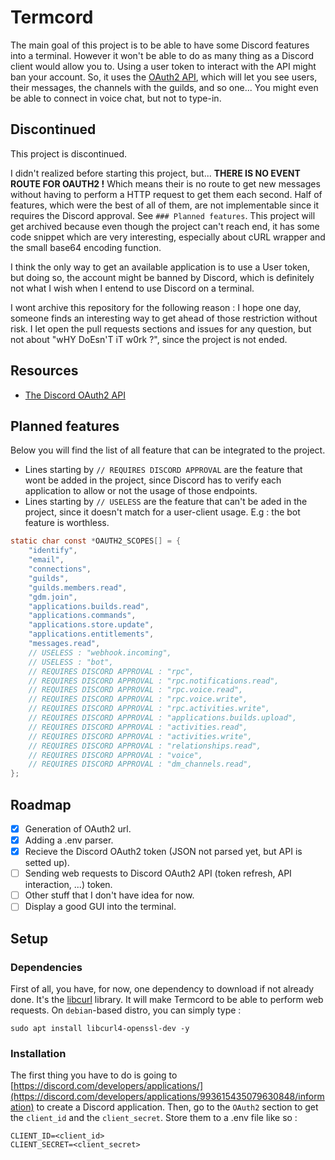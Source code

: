# Termcord
The main goal of this project is to be able to have some Discord features into a terminal. However it won't be able to do as many thing as a Discord client would allow you to. Using a user token to interact with the API might ban your account. So, it uses the [OAuth2 API](https://discord.com/developers/docs/topics/oauth2#oauth2), which will let you see users, their messages, the channels with the guilds, and so one... You might even be able to connect in voice chat, but not to type-in.

## Discontinued
This project is discontinued.

I didn't realized before starting this project, but... **THERE IS NO EVENT ROUTE FOR OAUTH2 !** Which means their is no route to get new messages without having to perform a HTTP request to get them each second. Half of features, which were the best of all of them, are not implementable since it requires the Discord approval. See `### Planned features`. This project will get archived because even though the project can't reach end, it has some code snippet which are very interesting, especially about cURL wrapper and the small base64 encoding function.

I think the only way to get an available application is to use a User token, but doing so, the account might be banned by Discord, which is definitely not what I wish when I entend to use Discord on a terminal.

I wont archive this repository for the following reason : I hope one day, someone finds an interesting way to get ahead of those restriction without risk. I let open the pull requests sections and issues for any question, but not about "wHY DoEsn'T iT w0rk ?", since the project is not ended.

## Resources
- [The Discord OAuth2 API](https://discord.com/developers/docs/topics/oauth2#oauth2)

## Planned features
Below you will find the list of all feature that can be integrated to the project.
- Lines starting by `// REQUIRES DISCORD APPROVAL` are the feature that wont be added in the project, since Discord has to verify each application to allow or not the usage of those endpoints.
- Lines starting by `// USELESS` are the feature that can't be aded in the project, since it doesn't match for a user-client usage. E.g : the bot feature is worthless.
```c
static char const *OAUTH2_SCOPES[] = {
    "identify",
    "email",
    "connections",
    "guilds",
    "guilds.members.read",
    "gdm.join",
    "applications.builds.read",
    "applications.commands",
    "applications.store.update",
    "applications.entitlements",
    "messages.read",
    // USELESS : "webhook.incoming",
    // USELESS : "bot",
    // REQUIRES DISCORD APPROVAL : "rpc",
    // REQUIRES DISCORD APPROVAL : "rpc.notifications.read",
    // REQUIRES DISCORD APPROVAL : "rpc.voice.read",
    // REQUIRES DISCORD APPROVAL : "rpc.voice.write",
    // REQUIRES DISCORD APPROVAL : "rpc.activities.write",
    // REQUIRES DISCORD APPROVAL : "applications.builds.upload",
    // REQUIRES DISCORD APPROVAL : "activities.read",
    // REQUIRES DISCORD APPROVAL : "activities.write",
    // REQUIRES DISCORD APPROVAL : "relationships.read",
    // REQUIRES DISCORD APPROVAL : "voice",
    // REQUIRES DISCORD APPROVAL : "dm_channels.read",
};
```

## Roadmap
- [X] Generation of OAuth2 url.
- [X] Adding a .env parser.
- [X] Recieve the Discord OAuth2 token (JSON not parsed yet, but API is setted up).
- [ ] Sending web requests to Discord OAuth2 API (token refresh, API interaction, ...) token.
- [ ] Other stuff that I don't have idea for now.
- [ ] Display a good GUI into the terminal.

## Setup
### Dependencies
First of all, you have, for now, one dependency to download if not already done. It's the [libcurl](https://curl.se/libcurl/) library. It will make Termcord to be able to perform web requests. On `debian`-based distro, you can simply type :
```console
sudo apt install libcurl4-openssl-dev -y
```

### Installation
The first thing you have to do is going to [https://discord.com/developers/applications/](https://discord.com/developers/applications/993615435079630848/information) to create a Discord application. Then, go to the `OAuth2` section to get the `client_id` and the `client_secret`. Store them to a .env file like so :
```env
CLIENT_ID=<client_id>
CLIENT_SECRET=<client_secret>
```
